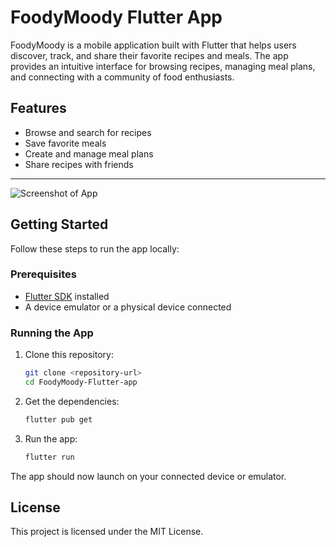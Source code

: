 # FoodyMoody Flutter App

FoodyMoody is a mobile application built with Flutter that helps users discover, track, and share their favorite recipes and meals. The app provides an intuitive interface for browsing recipes, managing meal plans, and connecting with a community of food enthusiasts.

## Features

- Browse and search for recipes
- Save favorite meals
- Create and manage meal plans
- Share recipes with friends

---
![Screenshot of App]("screenshot.png")

## Getting Started

Follow these steps to run the app locally:

### Prerequisites

- [Flutter SDK](https://docs.flutter.dev/get-started/install) installed
- A device emulator or a physical device connected

### Running the App

1. Clone this repository:
   ```bash
   git clone <repository-url>
   cd FoodyMoody-Flutter-app
   ```

2. Get the dependencies:
   ```bash
   flutter pub get
   ```

3. Run the app:
   ```bash
   flutter run
   ```

The app should now launch on your connected device or emulator.

## License

This project is licensed under the MIT License.

